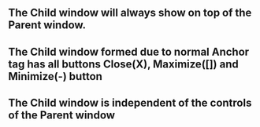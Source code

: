 ## The Child window will always show on top of the Parent window.

## The Child window formed due to normal Anchor tag has all buttons Close(X), Maximize([]) and Minimize(-) button 

## The Child window is independent of the controls of the Parent window